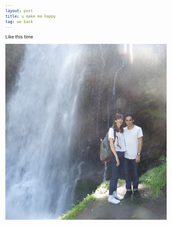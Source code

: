 ```yaml
---
layout: post
title: u make me happy
tag: we back
---
```

Like this time

![Waterfall](https://github.com/jbarreto11/jbarreto11.github.io/blob/master/assets/img/IMGP1336.JPG "Waterfall")
